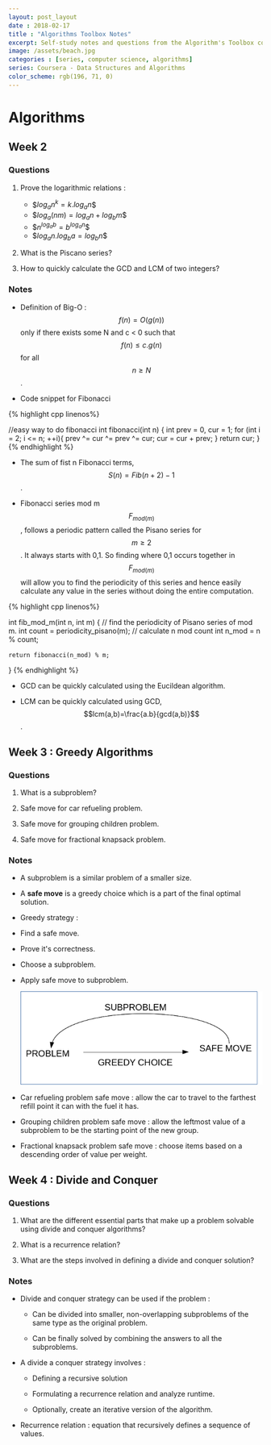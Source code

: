 ```yaml
---
layout: post_layout
date : 2018-02-17
title : "Algorithms Toolbox Notes" 
excerpt: Self-study notes and questions from the Algorithm's Toolbox course on Coursera.
image: /assets/beach.jpg
categories : [series, computer science, algorithms]
series: Coursera - Data Structures and Algorithms
color_scheme: rgb(196, 71, 0)
---
```

# Algorithms

## Week 2

### Questions

1. Prove the logarithmic relations : 
   - \$$log_{a}n^{k}=k.log_{a}n$$
   - \$$log_{a}(nm)=log_{a}n+log_{b}m$$
   - \$$n^{log_{a}b}=b^{log_{a}n}$$
   - \$$log_{a}n.log_{b}a=log_{b}n$$

2. What is the Piscano series?

3. How to quickly calculate the GCD and LCM of two integers?

### Notes

- Definition of Big-O : $$f(n)=O(g(n))$$ only if there exists some N and c < 0 such that $$f(n) \leq c.g(n)$$ for all $$n \geq N$$.

- Code snippet for Fibonacci

{% highlight cpp linenos%}

//easy way to do fibonacci
int fibonacci(int n) {
	int prev = 0, cur = 1;
	for (int i = 2; i <= n; ++i){
		prev ^= cur ^= prev ^= cur;
		cur = cur + prev;
	}
	return cur;
}
{% endhighlight %}

- The sum of fist n Fibonacci terms, $$S(n) = Fib(n+2) - 1$$.

- Fibonacci series mod m $$F_{mod(m)}$$, follows a periodic pattern called the Pisano series for $$m \geq 2 $$. It always starts with 0,1. So finding where 0,1 occurs together in $$F_{mod(m)}$$ will allow you to find the periodicity of this series and hence easily calculate any value in the series without doing the entire computation.


{% highlight cpp linenos%}

int fib_mod_m(int n, int m) {
	// find the periodicity of Pisano series of mod m.
	int count = periodicity_pisano(m);
	// calculate n mod count
	int n_mod = n % count;

	return fibonacci(n_mod) % m;
}
{% endhighlight %}

- GCD can be quickly calculated using the Eucildean algorithm.

- LCM can be quickly calculated using GCD, $$lcm(a,b)=\frac{a.b}{gcd(a,b)}$$.

## Week 3 : Greedy Algorithms

### Questions

1. What is a subproblem?

2. Safe move for car refueling problem.

3. Safe move for grouping children problem.

4. Safe move for fractional knapsack problem.

### Notes

- A subproblem is a similar problem of a smaller size.

- A **safe move** is a greedy choice which is a part of the final optimal solution.

- Greedy strategy :

- Find a safe move.

- Prove it's correctness.

- Choose a subproblem.

- Apply safe move to subproblem.

  ![The greedy strategy](greedy.png)

- Car refueling problem safe move : allow the car to travel to the farthest refill point it can with the fuel it has.

- Grouping children problem safe move : allow the leftmost value of a subproblem to be the starting point of the new group.

- Fractional knapsack problem safe move : choose items based on a descending order of value per weight.

## Week 4 : Divide and Conquer

### Questions

1. What are the different essential parts that make up a problem solvable using divide and conquer algorithms?

2. What is a recurrence relation?

3. What are the steps involved in defining a divide and conquer solution?

### Notes

- Divide and conquer strategy can be used if the problem : 

    - Can be divided into smaller, non-overlapping subproblems of the same type as the original problem.

    - Can be finally solved by combining the answers to all the subproblems.


- A divide a conquer strategy involves :

    - Defining a recursive solution

    - Formulating a recurrence relation and analyze runtime.

    - Optionally, create an iterative version of the algorithm.


- Recurrence relation : equation that recursively defines a sequence of values.
  
